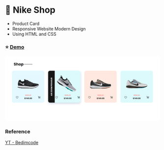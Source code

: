 # :mount_fuji: Nike Shop

- Product Card
- Responsive Website Modern Design
- Using HTML and CSS

### :star: [Demo](https://fakestandard.github.io/ui-product-card-nike-shop/)

![COVER](./preview.png)

### Reference
[YT - Bedimcode](https://www.youtube.com/watch?v=iVHvPSe2mpE)


